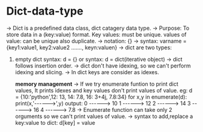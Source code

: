 # Dict-data-type

-> Dict is a predefined data class, dict catagery data type.
-> Purpose: To store data in a (key:value) format.
   Key values: must be unique.
   values of value: can be unique also duplicate.
-> notation: {}
-> syntax: varname = {key1:value1, key2:value2 ......., keyn:valuen}
-> dict are two types:
   1) empty dict
      syntax: d = {}
            or
      syntax: d = dict(iterative object)
-> dict follows insertion order.
-> dict don't have idexing, so we can't perform idexing and slicing.
-> In dict keys are consider as idexes.

      **memory management**
-> If we try enumerate funtion to print dict values, It prints idexes and key values don't print values of value.
eg: d = {10:'python',12: 13, 14: 7.8, 16: 3+4j, 7.8:34}
    for x,y in enumerate(d):
        print(x,'------>',y)
    output:
    0 ------> 10
    1 ------> 12
    2 ------> 14
    3 ------> 16
    4 ------> 7.8
-> Enumerate function can take only 2 orguments so we can't print values of value.
-> syntax to add,replace a key:value to dict: d[key] = value 
